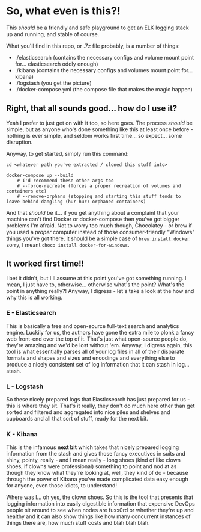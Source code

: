 # So, what even is this?!

This _should_ be a friendly and safe playground to get an ELK logging stack up and running, and stable of course.

What you'll find in this repo, or .7z file probably, is a number of things:

- ./elasticsearch (contains the necessary configs and volume mount point for... elasticsearch oddly enough)
- ./kibana (contains the necessary configs and volumes mount point for... kibana)
- ./logstash (you get the picture)
- ./docker-compose.yml (the compose file that makes the magic happen)

## Right, that all sounds good... how do I use it?

Yeah I prefer to just get on with it too, so here goes. The process _should_ be simple, but as anyone who's done something like this at least once before - nothing is ever simple, and seldom works first time... so expect... some disruption.

Anyway, to get started, simply run this command:

```
cd <whatever path you've extracted / cloned this stuff into>

docker-compose up --build
    # I'd recommend these other args too
    # --force-recreate (forces a proper recreation of volumes and containers etc)
    # --remove-orphans (stopping and starting this stuff tends to leave behind dangling (hur hur) orphaned containers)
```

And that _should_ be it... if you get anything about a complaint that your machine can't find Docker or docker-compose then you've got bigger problems I'm afraid. Not to worry too much though, Chocolatey - or brew if you used a _proper_ computer instead of those consumer-friendly "Windows" things you've got there, it should be a simple case of ~~`brew install docker`~~ sorry, I meant `choco install docker-for-windows`.

## It worked first time!!

I bet it didn't, but I'll assume at this point you've got something running. I mean, I just have to, otherwise... otherwise what's the point? What's the point in anything really?! Anyway, I digress - let's take a look at the how and why this is all working.

### **E** - Elasticsearch

This is basically a free and open-source full-text search and analytics engine. Luckily for us, the authors have gone the extra mile to plonk a fancy web front-end over the top of it. That's just what open-source people do, they're amazing and we'd be lost without 'em. Anyway, I digress again, this tool is what essentially parses all of your log files in all of their disparate formats and shapes and sizes and encodings and everything else to produce a nicely consistent set of log information that it can stash in log... stash.

### **L** - Logstash

So these nicely prepared logs that Elasticsearch has just prepared for us - this is where they sit. That's it really, they don't do much here other than get sorted and filtered and aggregated into nice piles and shelves and cupboards and all that sort of stuff, ready for the next bit.

### **K** - Kibana

This is the infamous **next bit** which takes that nicely prepared logging information from the stash and gives those fancy executives in suits and shiny, pointy, really - and I mean really - long shoes (kind of like clown shoes, if clowns were professional) something to point and nod at as though they know what they're looking at, well, they kind of do - because through the power of Kibana you've made complicated data easy enough for anyone, even those idiots, to understand!

Where was I... oh yes, the clown shoes. So this is the tool that presents that logging information into easily digestible information that expensive DevOps people sit around to see when nodes are fuxx0rd or whether they're up and healthy and it can also show things like how many concurrent instances of things there are, how much stuff costs and blah blah blah.
